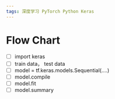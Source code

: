 ```yaml
---
tags: 深度学习 PyTorch Python Keras
---
```

# Flow Chart

- [ ]  import keras
- [ ]  train data， test data
- [ ]  model = tf.keras.models.Sequential(....)
- [ ]  model.compile
- [ ]  model.fit
- [ ]  model.summary